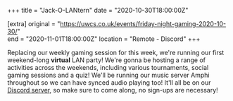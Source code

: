 +++
title = "Jack-O-LANtern"
date = "2020-10-30T18:00:00Z"

[extra]
original = "https://uwcs.co.uk/events/friday-night-gaming-2020-10-30/"    
end = "2020-11-01T18:00:00Z"
location = "Remote - Discord"
+++

Replacing our weekly gaming session for this week, we're running our first weekend-long **virtual** LAN party\! We're gonna be hosting a range of activities across the weekends, including various tournaments, social gaming sessions and a quiz\! We'll be running our music server Amphi throughout so we can have synced audio playing too\! It'll all be on our [Discord server](http://discord.uwcs.co.uk/), so make sure to come along, no sign-ups are necessary\!

